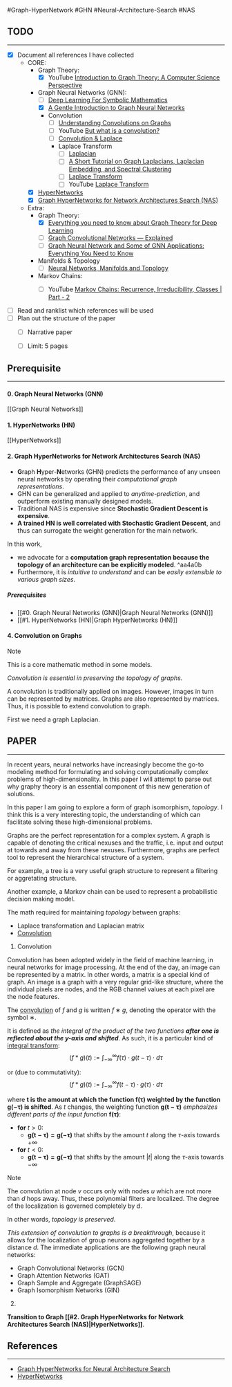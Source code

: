 #Graph-HyperNetwork #GHN #Neural-Architecture-Search #NAS

## TODO
---
- [x] Document all references I have collected
	- CORE:
		- Graph Theory:
			- [x] YouTube [Introduction to Graph Theory: A Computer Science Perspective](https://www.youtube.com/watch?v=LFKZLXVO-Dg)
			
		- Graph Neural Networks (GNN):
			- [ ] [Deep Learning For Symbolic Mathematics](https://openreview.net/forum?id=S1eZYeHFDS)
			- [x] [A Gentle Introduction to Graph Neural Networks](https://distill.pub/2021/gnn-intro/)
			- Convolution
				- [ ] [Understanding Convolutions on Graphs](https://distill.pub/2021/understanding-gnns/#extending)
				- [ ] YouTube [But what is a convolution?](https://www.youtube.com/watch?v=KuXjwB4LzSA)
				- [ ] [Convolution & Laplace](https://lpsa.swarthmore.edu/Convolution/ConvLaplace.html)
				- Laplace Transform
					- [ ] [Laplacian](https://mathworld.wolfram.com/Laplacian.html)
					- [ ] [A Short Tutorial on Graph Laplacians, Laplacian Embedding, and Spectral Clustering](https://csustan.csustan.edu/~tom/Clustering/GraphLaplacian-tutorial.pdf)
					- [ ] [Laplace Transform](https://www.wikiwand.com/en/Laplace_transform)
					- [ ] YouTube [Laplace Transform](https://www.youtube.com/watch?v=n2y7n6jw5d0)
			
		- [x] [HyperNetworks](https://openreview.net/forum?id=rkpACe1lx)
		- [x] [Graph HyperNetworks for Network Architectures Search (NAS)](https://arxiv.org/abs/1810.05749)
			
	- Extra:
		- Graph Theory:
			- [x] [Everything you need to know about Graph Theory for Deep Learning](https://towardsdatascience.com/graph-theory-and-deep-learning-know-hows-6556b0e9891b)
			- [ ] [Graph Convolutional Networks — Explained](https://towardsdatascience.com/graph-convolutional-networks-explained-d88566682b8f)
			- [ ] [Graph Neural Network and Some of GNN Applications: Everything You Need to Know](https://neptune.ai/blog/graph-neural-network-and-some-of-gnn-applications)
			
		- Manifolds & Topology
			- [ ] [Neural Networks, Manifolds and Topology](https://colah.github.io/posts/2014-03-NN-Manifolds-Topology/)
			
		- Markov Chains:
			- [ ] YouTube [Markov Chains: Recurrence, Irreducibility, Classes | Part - 2](https://www.youtube.com/watch?v=VNHeFp6zXKU&list=PLM8wYQRetTxBkdvBtz-gw8b9lcVkdXQKV&index=4)
			
	
- [ ] Read and ranklist which references will be used
- [ ] Plan out the structure of the paper
	- [ ] Narrative paper
	- [ ] Limit: 5 pages


## Prerequisite
---
#### 0. Graph Neural Networks (GNN)
[[Graph Neural Networks]]

#### 1. HyperNetworks (HN)
[[HyperNetworks]]

#### 2. Graph HyperNetworks for Network Architectures Search (NAS)

- **G**raph **H**yper-**N**etworks (GHN) predicts the performance of any unseen neural networks by operating their *computational graph representations*.
- GHN can be generalized and applied to *anytime-prediction*, and outperform existing manually designed models.
- Traditional NAS is expensive since **Stochastic Gradient Descent is expensive**.
- **A trained HN is well correlated with Stochastic Gradient Descent**, and thus can surrogate the weight generation for the main network.

In this work,
- we advocate for a **computation graph representation because the topology of an architecture can be explicitly modeled**. ^aa4a0b
- Furthermore, it is *intuitive to understand* and can be *easily extensible to various graph sizes*.

##### Prerequisites
- [[#0. Graph Neural Networks (GNN)|Graph Neural Networks (GNN)]]
- [[#1. HyperNetworks (HN)|Graph HyperNetworks (HN)]]

#### 4. Convolution on Graphs

> [!note]
> This is a core mathematic method in some models.
> 
> *Convolution is essential in preserving the topology of graphs.*

A convolution is traditionally applied on images. However, images in turn can be represented by matrices. Graphs are also represented by matrices. Thus, it is possible to extend convolution to graph.

First we need a graph Laplacian.

## PAPER
---
In recent years, neural networks have increasingly become the go-to modeling method for formulating and solving computationally complex problems of high-dimensionality. In this paper I will attempt to parse out why graphy theory is an essential component of this new generation of solutions.

In this paper I am going to explore a form of graph isomorphism, *topology*. I think this is a very interesting topic, the understanding of which can facilitate solving these high-dimensional problems.

Graphs are the perfect representation for a complex system. A graph is capable of denoting the critical nexuses and the traffic, i.e. input and output at towards and away from these nexuses. Furthermore, graphs are perfect tool to represent the hierarchical structure of a system.

For example, a tree is a very useful graph structure to represent a filtering or aggretating structure.

Another example, a Markov chain can be used to represent a probabilistic decision making model.

The math required for maintaining *topology* between graphs:
- Laplace transformation and Laplacian matrix
- [Convolution](obsidian://open?vault=437-machine-learning&file=notes%2Fmath%2FConvolution)

1. Convolution

Convolution has been adopted widely in the field of machine learning, in neural networks for image processing. At the end of the day, an image can be represented by a matrix. In other words, a matrix is a special kind of graph. An image is a graph with a very regular grid-like structure, where the individual pixels are nodes, and the RGB channel values at each pixel are the node features.

The [convolution](https://www.wikiwand.com/en/Convolution) of $f$ and $g$ is written $f ∗ g$, denoting the operator with the symbol ∗.

It is defined as *the integral of the product of the two functions **after one is reflected about the y-axis and shifted***. As such, it is a particular kind of [integral transform](https://www.wikiwand.com/en/Integral_transform "Integral transform"):
$$
(f * g)(t) := \int_{-\infty}^{\infty} f(\tau)\cdot g(t-\tau)\cdot d\tau
$$

or (due to commutativity):
$$
(f * g)(t) := \int_{-\infty}^{\infty} f(t-\tau)\cdot g(\tau)\cdot d\tau
$$

where **$\boldsymbol{t}$ is the amount at which the function $\boldsymbol{f(\tau)}$ weighted by the function $\boldsymbol{g(-\tau)}$ is shifted**. As $t$ changes, the weighting function $\boldsymbol{g(t-\tau)}$ *emphasizes different parts of the input function* $\boldsymbol{f(\tau)}$:

- **for** $t > 0$:
	- $\boldsymbol{g(t-\tau)=g(-\tau)}$ that shifts by the amount $t$ along the $\tau$-axis towards $+\infty$
- **for** $t < 0$:
	- $\boldsymbol{g(t-\tau)=g(-\tau)}$ that shifts by the amount $|t|$ along the $\tau$-axis towards $-\infty$

> [!note]
> The convolution at node $v$ occurs only with nodes $u$ which are not more than $d$ hops away. Thus, these polynomial filters are localized. The degree of the localization is governed completely by d.
> 
> In other words, *topology is preserved*.

*This extension of convolution to graphs is a breakthrough*, because it allows for the localization of group neurons aggregated together by a distance $d$. The immediate applications are the following graph neural networks:
- Graph Convolutional Networks (GCN)
- Graph Attention Networks (GAT)
- Graph Sample and Aggregate (GraphSAGE)
- Graph Isomorphism Networks (GIN)

2. 

**Transition to Graph [[#2. Graph HyperNetworks for Network Architectures Search (NAS)|HyperNetworks]]**.



## References
---
- [Graph HyperNetworks for Neural Architecture Search](https://arxiv.org/abs/1810.05749)
- [HyperNetworks](https://openreview.net/forum?id=rkpACe1lx)